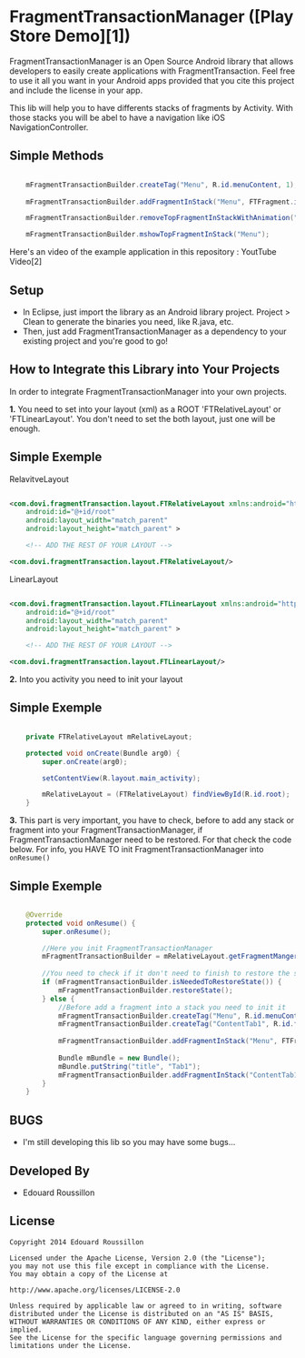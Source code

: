 FragmentTransactionManager ([Play Store Demo][1])
===========

FragmentTransactionManager is an Open Source Android library that allows developers to easily create applications 
with FragmentTransaction. Feel free to use it all you want in your Android apps provided that you cite this project 
and include the license in your app.

This lib will help you to have differents stacks of fragments by Activity. With those stacks you will be abel to have 
a navigation like iOS NavigationController.

Simple Methods
-----
```java

    mFragmentTransactionBuilder.createTag("Menu", R.id.menuContent, 1);
    
    mFragmentTransactionBuilder.addFragmentInStack("Menu", FTFragment.instantiate(this, MainMenuFragment.class.getName(), null, Animation.ANIM_NONE, Animation.ANIM_NONE));

    mFragmentTransactionBuilder.removeTopFragmentInStackWithAnimation("Menu", true);

    mFragmentTransactionBuilder.mshowTopFragmentInStack("Menu");

```


Here's an video of the example application in this repository : YoutTube Video[2]


Setup
-----
* In Eclipse, just import the library as an Android library project. Project > Clean to generate the binaries 
you need, like R.java, etc.
* Then, just add FragmentTransactionManager as a dependency to your existing project and you're good to go!


How to Integrate this Library into Your Projects
------------------------------------------------
In order to integrate FragmentTransactionManager into your own projects.

__1.__     You need to set into your layout (xml) as a ROOT 'FTRelativeLayout' or 'FTLinearLayout'. You don't need
to set the both layout, just one will be enough. 


Simple Exemple
-----
RelavitveLayout
```xml

<com.dovi.fragmentTransaction.layout.FTRelativeLayout xmlns:android="http://schemas.android.com/apk/res/android"
    android:id="@+id/root"
    android:layout_width="match_parent"
    android:layout_height="match_parent" >

    <!-- ADD THE REST OF YOUR LAYOUT -->

<com.dovi.fragmentTransaction.layout.FTRelativeLayout/>

```

LinearLayout
```xml

<com.dovi.fragmentTransaction.layout.FTLinearLayout xmlns:android="http://schemas.android.com/apk/res/android"
    android:id="@+id/root"
    android:layout_width="match_parent"
    android:layout_height="match_parent" >

    <!-- ADD THE REST OF YOUR LAYOUT -->

<com.dovi.fragmentTransaction.layout.FTLinearLayout/>

```

__2.__       Into you activity you need to init your layout


Simple Exemple
-----
```java

    private FTRelativeLayout mRelativeLayout;

    protected void onCreate(Bundle arg0) {
        super.onCreate(arg0);

        setContentView(R.layout.main_activity);

        mRelativeLayout = (FTRelativeLayout) findViewById(R.id.root);
    }

```

__3.__      This part is very important, you have to check, before to add any stack or fragment into your FragmentTransactionManager, if 
FragmentTransactionManager need to be restored. For that check the code below. For info, you HAVE TO init FragmentTransactionManager into 
`onResume()`


Simple Exemple
-----
```java

    @Override
    protected void onResume() {
        super.onResume();

        //Here you init FragmentTransactionManager
        mFragmentTransactionBuilder = mRelativeLayout.getFragmentManger(getSupportFragmentManager(), this);
        
        //You need to check if it don't need to finish to restore the state of your fragments. If not you can init your stack
        if (mFragmentTransactionBuilder.isNeededToRestoreState()) {
            mFragmentTransactionBuilder.restoreState();
        } else {
            //Before add a fragment into a stack you need to init it
            mFragmentTransactionBuilder.createTag("Menu", R.id.menuContent, 1);
            mFragmentTransactionBuilder.createTag("ContentTab1", R.id.fragmentContent, 1);
            
            mFragmentTransactionBuilder.addFragmentInStack("Menu", FTFragment.instantiate(this, MainMenuFragment.class.getName(), null, Animation.ANIM_NONE, Animation.ANIM_NONE));
            
            Bundle mBundle = new Bundle();
            mBundle.putString("title", "Tab1");
            mFragmentTransactionBuilder.addFragmentInStack("ContentTab1", FTFragment.instantiate(this, MainContentFragment.class.getName(), mBundle, Animation.ANIM_NONE, Animation.ANIM_NONE));
        }
    }

```

BUGS
-------
* I'm still developing this lib so you may have some bugs...
            

Developed By
------------
* Edouard Roussillon

License
-------

    Copyright 2014 Edouard Roussillon
    
    Licensed under the Apache License, Version 2.0 (the "License");
    you may not use this file except in compliance with the License.
    You may obtain a copy of the License at
    
    http://www.apache.org/licenses/LICENSE-2.0
    
    Unless required by applicable law or agreed to in writing, software
    distributed under the License is distributed on an "AS IS" BASIS,
    WITHOUT WARRANTIES OR CONDITIONS OF ANY KIND, either express or implied.
    See the License for the specific language governing permissions and
    limitations under the License.
    
<!-- [1]: http://twitter.com/slidingmenu
[2]: http://actionbarsherlock.com/
[3]: https://play.google.com/store/apps/details?id=com.zappos.android&hl=en
[4]: https://play.google.com/store/apps/details?id=com.levelup.touiteur&hl=en
[5]: https://play.google.com/store/apps/details?id=org.videolan.vlc.betav7neon
[6]: https://play.google.com/store/apps/details?id=com.verge.android
[7]: http://bit.ly/TWejze
[8]: https://play.google.com/store/apps/details?id=com.rdio.android.ui
[9]: https://play.google.com/store/apps/details?id=com.gelakinetic.mtgfam
[10]: https://play.google.com/store/apps/details?id=com.mantano.reader.android
[11]: https://play.google.com/store/apps/details?id=com.phonegap.MW3BarracksFree
[12]: http://forum.xda-developers.com/showthread.php?p=34361296
[13]: http://bit.ly/xs1sMN
[14]: https://play.google.com/store/apps/details?id=com.espn.score_center
[15]: https://play.google.com/store/apps/details?id=com.joelapenna.foursquared
[16]: https://play.google.com/store/apps/details?id=com.mlssoccer
[17]: https://play.google.com/store/apps/details?id=com.ninegag.android.app
[18]: https://play.google.com/store/apps/details?id=com.evernote.food
[19]: https://play.google.com/store/apps/details?id=com.linkedin.android
[20]: https://play.google.com/store/apps/details?id=com.zappos.android -->
